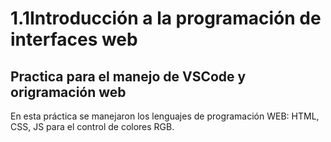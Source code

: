 # 1.1Introducción a la programación de interfaces web
## Practica para el manejo de VSCode y origramación web
En esta práctica se manejaron los lenguajes de programación WEB: HTML, CSS, JS para el control de colores RGB.
